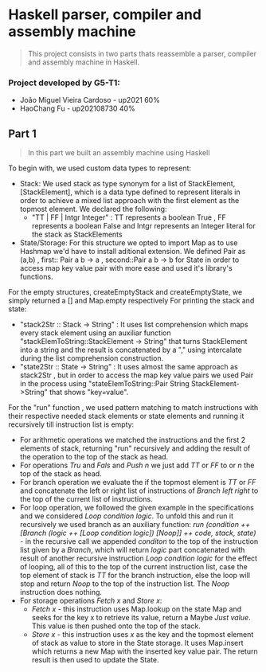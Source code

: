 # Haskell parser, compiler and assembly machine
> This project consists in two parts thats reassemble a parser, compiler and assembly machine in Haskell.

### Project developed by G5-T1:
- João Miguel Vieira Cardoso - up2021 60%
- HaoChang Fu - up202108730 40%

## Part 1

> In this part we built an assembly machine using Haskell

To begin with, we used custom data types to represent:
- Stack: We used stack as type synonym for a list of StackElement,[StackElement], which is a data type defined to represent literals in order to achieve a mixed list approach with the first element as the topmost element. We declared the following:
    - "TT | FF | Intgr Integer" : TT represents a boolean True , FF represents a boolean False and Intgr represents an Integer literal for the stack as StackElements
- State/Storage: For this structure we opted to import Map as to use Hashmap we'd have to install aditional extension. We defined Pair as (a,b) , first:: Pair a b -> a , second::Pair a b -> b for State in order to access map key value pair with more ease and used it's library's functions.

For the empty structures, createEmptyStack and createEmptyState, we simply returned a [] and Map.empty respectively
For printing the stack and state:
- "stack2Str :: Stack -> String" : It uses list comprehension which maps every stack element using an auxiliar function "stackElemToString::StackElement -> String" that turns StackElement into a string and the result is concatenated by a "," using intercalate during the list comprehension construction.
- "state2Str :: State -> String" : It uses almost the same approach as stack2Str , but in order to access the map key value pairs we used Pair in the process using "stateElemToString::Pair String StackElement->String" that shows "key=value".

For the "run" function , we used pattern matching to match instructions with their respective needed stack elements or state elements and running it recursively till instruction list is empty:
- For arithmetic operations we matched the instructions and the first 2 elements of stack, returning "run" recursively and adding the result of the operation to the top of the stack as head.
- For operations *Tru* and *Fals* and *Push n* we just add *TT* or *FF* to or *n* the top of the stack as head.
- For branch operation we evaluate the if the topmost element is *TT* or *FF* and concatenate the left or right list of instructions of *Branch left right* to the top of the current list of instructions.
- For loop operation, we followed the given example in the specifications and we considered *Loop condition logic*. To unfold this and run it recursively we used branch as an auxiliary function: *run (condition ++ [Branch (logic ++ [Loop condition logic]) [Noop]] ++ code, stack, state)* - in the recursive call we appended *conditon* to the top of the instruction list given by a *Branch*, which will return *logic* part concatenated with result of another recursive instruction *Loop condition logic* for the effect of looping, all of this to the top of the current instruction list, case the top element of stack is *TT* for the branch instruction, else the loop will stop and return *Noop* to the top of the instruction list.
The *Noop* instruction does nothing.
- For storage operations *Fetch x* and *Store x*:
    - *Fetch x* - this instruction uses Map.lookup on the state Map and seeks for the key x to retrieve its value, return a Maybe *Just value*. This value is then pushed onto the top of the stack.
    - *Store x* - this instruction uses *x* as the key and the topmost element of stack as value to store in the State storage. It uses Map.insert which returns a new Map with the inserted key value pair. The return result is then used to update the State.


